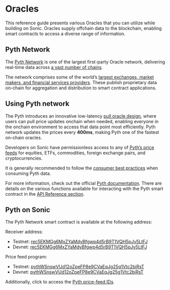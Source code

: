 
# Oracles  
This reference guide presents various Oracles that you can utilize while building on Sonic. Oracles supply offchain data to the blockchain, enabling smart contracts to access a diverse range of information.

## Pyth Network

The [Pyth Network](https://pyth.network/) is one of the largest first-party Oracle network, delivering real-time data across [a vast number of chains](https://docs.pyth.network/price-feeds/contract-addresses).

The network comprises some of the world’s [largest exchanges, market makers, and financial services providers](https://pyth.network/publishers). These publish proprietary data on-chain for aggregation and distribution to smart contract applications. 

## Using Pyth network

The Pyth introduces an innovative low-latency [pull oracle design](https://docs.pyth.network/documentation/pythnet-price-feeds/on-demand), where users can pull price updates onchain when needed, enabling everyone in the onchain environment to access that data point most efficiently. Pyth network updates the prices every **400ms**, making Pyth one of the fastest on-chain oracles.

Developers on Sonic have permissionless access to any of [Pyth’s price feeds](https://pyth.network/developers/price-feed-ids) for equities, ETFs, commodities, foreign exchange pairs, and cryptocurrencies.

 It is generally recommended to follow the [consumer best practices](https://docs.pyth.network/documentation/pythnet-price-feeds/best-practices) when consuming Pyth data.

For more information, check out the official [Pyth documentation](https://docs.pyth.network/price-feeds). There are details on the various functions available for interacting with the Pyth smart contract in the [API Reference section](https://api-reference.pyth.network/price-feeds/evm/getPrice).

## Pyth on Sonic

The Pyth Network smart contract is available at the following address:

Receiver address:

- Testnet: [rec5EKMGg6MxZYaMdyBfgwp4d5rB9T1VQH5pJv5LtFJ](https://explorer.sonic.game/address/rec5EKMGg6MxZYaMdyBfgwp4d5rB9T1VQH5pJv5LtFJ?cluster=testnet)
- Devnet: [rec5EKMGg6MxZYaMdyBfgwp4d5rB9T1VQH5pJv5LtFJ](https://explorer.sonic.game/address/rec5EKMGg6MxZYaMdyBfgwp4d5rB9T1VQH5pJv5LtFJ?cluster=devnet)

Price feed program:

- Testnet: [pythWSnswVUd12oZpeFP8e9CVaEqJg25g1Vtc2biRsT](https://explorer.sonic.game/address/pythWSnswVUd12oZpeFP8e9CVaEqJg25g1Vtc2biRsT?cluster=testnet)
- Devnet: [pythWSnswVUd12oZpeFP8e9CVaEqJg25g1Vtc2biRsT](https://explorer.sonic.game/address/pythWSnswVUd12oZpeFP8e9CVaEqJg25g1Vtc2biRsT?cluster=devnet)

Additionally, click to access the [Pyth price-feed IDs](https://pyth.network/developers/price-feed-ids).